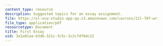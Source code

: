 ```yaml
---
content_type: resource
description: Suggested topics for an essay assignment.
file: https://ol-ocw-studio-app-qa.s3.amazonaws.com/courses/21l-707-writing-early-american-lives-gender-race-nation-faith-fall-2005/3a1a81aab3d6321c3c5c1c2c74f84c22_firstessay21l707.pdf
file_type: application/pdf
resourcetype: Document
title: First Essay
uid: 3a1a81aa-b3d6-321c-3c5c-1c2c74f84c22
---
```

